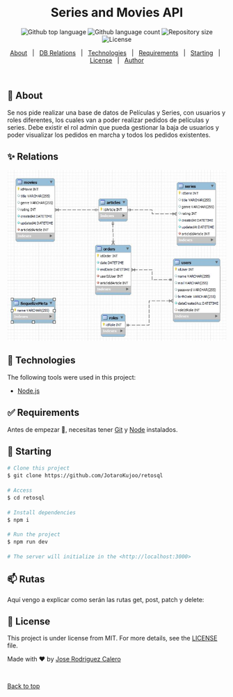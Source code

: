 <div align="center" id="top"> 
  &#xa0;

  <!-- <a href="https://retosql.netlify.app">Demo</a> -->
</div>

<h1 align="center">Series and Movies API</h1>

<p align="center">
  <img alt="Github top language" src="https://img.shields.io/github/languages/top/JotaroKujoo/retosql?color=56BEB8">

  <img alt="Github language count" src="https://img.shields.io/github/languages/count/JotaroKujoo/retosql?color=56BEB8">

  <img alt="Repository size" src="https://img.shields.io/github/repo-size/JotaroKujoo/retosql?color=56BEB8">

  <img alt="License" src="https://img.shields.io/github/license/JotaroKujoo/retosql?color=56BEB8">

  <!-- <img alt="Github issues" src="https://img.shields.io/github/issues/{{JotaroKujoo}}/retosql?color=56BEB8" /> -->

  <!-- <img alt="Github forks" src="https://img.shields.io/github/forks/{{JotaroKujoo}}/retosql?color=56BEB8" /> -->

  <!-- <img alt="Github stars" src="https://img.shields.io/github/stars/{{JotaroKujoo}}/retosql?color=56BEB8" /> -->
</p>

<!-- Status -->

<!-- <h4 align="center"> 
	🚧  Retosql 🚀 Under construction...  🚧
</h4> 

<hr> -->

<p align="center">
  <a href="#dart-about">About</a> &#xa0; | &#xa0; 
  <a href="#sparkles-relations">DB Relations</a> &#xa0; | &#xa0;
  <a href="#rocket-technologies">Technologies</a> &#xa0; | &#xa0;
  <a href="#white_check_mark-requirements">Requirements</a> &#xa0; | &#xa0;
  <a href="#checkered_flag-starting">Starting</a> &#xa0; | &#xa0;
  <a href="#memo-license">License</a> &#xa0; | &#xa0;
  <a href="https://github.com/{{JotaroKujoo}}" target="_blank">Author</a>
</p>

<br>

## :dart: About ##

Se nos pide realizar una base de datos de Películas y Series, con usuarios y roles diferentes, los cuales 
van a poder realizar pedidos de películas y series. Debe existir el rol admin que pueda gestionar la baja 
de usuarios y poder visualizar los pedidos en marcha y todos los pedidos existentes. 

## :sparkles: Relations ##

<img src="./assets\CapturaRelationsBD.jpg">

## :rocket: Technologies ##

The following tools were used in this project:

- [Node.js](https://nodejs.org/en/)

## :white_check_mark: Requirements ##

Antes de empezar :checkered_flag:, necesitas tener [Git](https://git-scm.com) y [Node](https://nodejs.org/en/) instalados.


## :checkered_flag: Starting ##

```bash
# Clone this project
$ git clone https://github.com/JotaroKujoo/retosql

# Access
$ cd retosql

# Install dependencies
$ npm i

# Run the project
$ npm run dev

# The server will initialize in the <http://localhost:3000>
```

## :mailbox: Rutas  ##
Aquí vengo a explicar como serán las rutas get, post, patch y delete:

## :memo: License ##

This project is under license from MIT. For more details, see the [LICENSE](LICENSE.md) file.


Made with :heart: by <a href="https://github.com/JotaroKujoo" target="_blank">Jose Rodriguez Calero</a>

&#xa0;

<a href="#top">Back to top</a>
